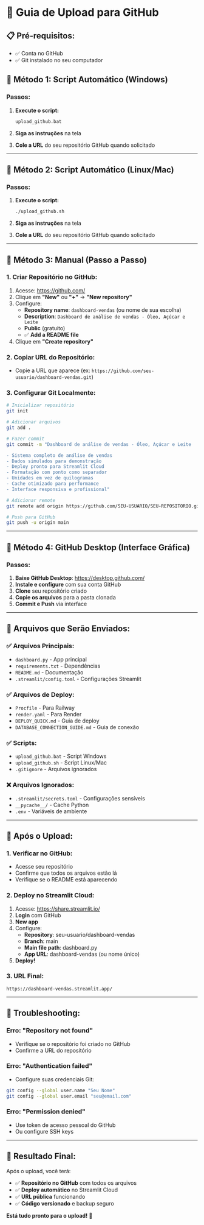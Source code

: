 # 🚀 Guia de Upload para GitHub

## 📋 **Pré-requisitos:**
- ✅ Conta no GitHub
- ✅ Git instalado no seu computador

## 🎯 **Método 1: Script Automático (Windows)**

### **Passos:**
1. **Execute o script:**
   ```bash
   upload_github.bat
   ```

2. **Siga as instruções** na tela

3. **Cole a URL** do seu repositório GitHub quando solicitado

---

## 🎯 **Método 2: Script Automático (Linux/Mac)**

### **Passos:**
1. **Execute o script:**
   ```bash
   ./upload_github.sh
   ```

2. **Siga as instruções** na tela

3. **Cole a URL** do seu repositório GitHub quando solicitado

---

## 🎯 **Método 3: Manual (Passo a Passo)**

### **1. Criar Repositório no GitHub:**
1. Acesse: https://github.com/
2. Clique em **"New"** ou **"+"** → **"New repository"**
3. Configure:
   - **Repository name**: `dashboard-vendas` (ou nome de sua escolha)
   - **Description**: `Dashboard de análise de vendas - Óleo, Açúcar e Leite`
   - **Public** (gratuito)
   - ✅ **Add a README file**
4. Clique em **"Create repository"**

### **2. Copiar URL do Repositório:**
- Copie a URL que aparece (ex: `https://github.com/seu-usuario/dashboard-vendas.git`)

### **3. Configurar Git Localmente:**
```bash
# Inicializar repositório
git init

# Adicionar arquivos
git add .

# Fazer commit
git commit -m "Dashboard de análise de vendas - Óleo, Açúcar e Leite

- Sistema completo de análise de vendas
- Dados simulados para demonstração  
- Deploy pronto para Streamlit Cloud
- Formatação com ponto como separador
- Unidades em vez de quilogramas
- Cache otimizado para performance
- Interface responsiva e profissional"

# Adicionar remote
git remote add origin https://github.com/SEU-USUARIO/SEU-REPOSITORIO.git

# Push para GitHub
git push -u origin main
```

---

## 🎯 **Método 4: GitHub Desktop (Interface Gráfica)**

### **Passos:**
1. **Baixe GitHub Desktop**: https://desktop.github.com/
2. **Instale e configure** com sua conta GitHub
3. **Clone** seu repositório criado
4. **Copie os arquivos** para a pasta clonada
5. **Commit e Push** via interface

---

## 📁 **Arquivos que Serão Enviados:**

### ✅ **Arquivos Principais:**
- `dashboard.py` - App principal
- `requirements.txt` - Dependências
- `README.md` - Documentação
- `.streamlit/config.toml` - Configurações Streamlit

### ✅ **Arquivos de Deploy:**
- `Procfile` - Para Railway
- `render.yaml` - Para Render
- `DEPLOY_QUICK.md` - Guia de deploy
- `DATABASE_CONNECTION_GUIDE.md` - Guia de conexão

### ✅ **Scripts:**
- `upload_github.bat` - Script Windows
- `upload_github.sh` - Script Linux/Mac
- `.gitignore` - Arquivos ignorados

### ❌ **Arquivos Ignorados:**
- `.streamlit/secrets.toml` - Configurações sensíveis
- `__pycache__/` - Cache Python
- `.env` - Variáveis de ambiente

---

## 🚀 **Após o Upload:**

### **1. Verificar no GitHub:**
- Acesse seu repositório
- Confirme que todos os arquivos estão lá
- Verifique se o README está aparecendo

### **2. Deploy no Streamlit Cloud:**
1. Acesse: https://share.streamlit.io/
2. **Login** com GitHub
3. **New app**
4. Configure:
   - **Repository**: seu-usuario/dashboard-vendas
   - **Branch**: main
   - **Main file path**: dashboard.py
   - **App URL**: dashboard-vendas (ou nome único)
5. **Deploy!**

### **3. URL Final:**
`https://dashboard-vendas.streamlit.app/`

---

## 🔧 **Troubleshooting:**

### **Erro: "Repository not found"**
- Verifique se o repositório foi criado no GitHub
- Confirme a URL do repositório

### **Erro: "Authentication failed"**
- Configure suas credenciais Git:
```bash
git config --global user.name "Seu Nome"
git config --global user.email "seu@email.com"
```

### **Erro: "Permission denied"**
- Use token de acesso pessoal do GitHub
- Ou configure SSH keys

---

## 🎉 **Resultado Final:**

Após o upload, você terá:
- ✅ **Repositório no GitHub** com todos os arquivos
- ✅ **Deploy automático** no Streamlit Cloud
- ✅ **URL pública** funcionando
- ✅ **Código versionado** e backup seguro

**Está tudo pronto para o upload!** 🚀
